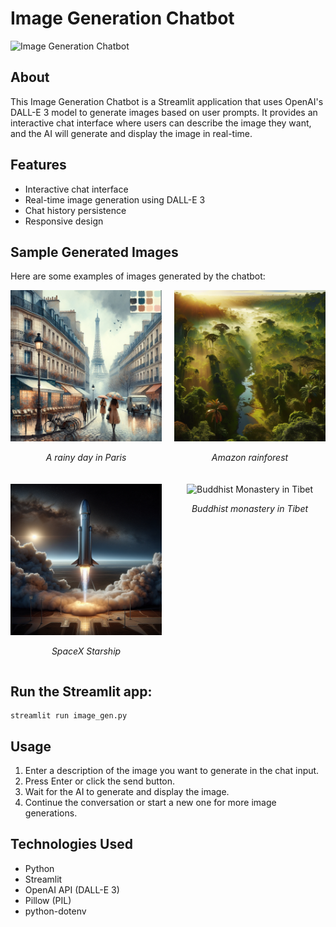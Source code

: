 # Image Generation Chatbot

![Image Generation Chatbot](Images/chatbot_interface.png)

## About

This Image Generation Chatbot is a Streamlit application that uses OpenAI's DALL-E 3 model to generate images based on user prompts. It provides an interactive chat interface where users can describe the image they want, and the AI will generate and display the image in real-time.

## Features

- Interactive chat interface
- Real-time image generation using DALL-E 3
- Chat history persistence
- Responsive design

## Sample Generated Images

Here are some examples of images generated by the chatbot:

<div style="display: grid; grid-template-columns: 1fr 1fr; gap: 20px;">
  <div style="text-align: center;">
    <img src="Images/raining_paris.jpg" alt="Rainy Day in Paris" style="width: 100%; max-width: 100%;">
    <p><em>A rainy day in Paris</em></p>
  </div>
  <div style="text-align: center;">
    <img src="Images/amazon_rainforest.jpg" alt="Amazon Rainforest" style="width: 100%; max-width: 100%;">
    <p><em>Amazon rainforest</em></p>
  </div>
  <div style="text-align: center;">
    <img src="Images/spacex_starship.jpg" alt="SpaceX Starship" style="width: 100%; max-width: 100%;">
    <p><em>SpaceX Starship</em></p>
  </div>
  <div style="text-align: center;">
    <img src="Images/buddhist_monastery_tibet.jpg" alt="Buddhist Monastery in Tibet" style="width: 100%; max-width: 100%;">
    <p><em>Buddhist monastery in Tibet</em></p>
  </div>
</div>


## Run the Streamlit app:
   ```
   streamlit run image_gen.py
   ```

## Usage

1. Enter a description of the image you want to generate in the chat input.
2. Press Enter or click the send button.
3. Wait for the AI to generate and display the image.
4. Continue the conversation or start a new one for more image generations.

## Technologies Used

- Python
- Streamlit
- OpenAI API (DALL-E 3)
- Pillow (PIL)
- python-dotenv
